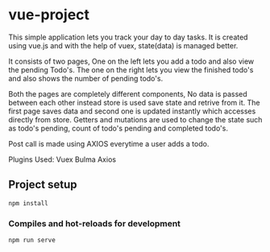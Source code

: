 # vue-project

This simple application lets you track your day to day tasks. It is created using vue.js and with the help of vuex, state(data) is managed better.

It consists of two pages, One on the left lets you add a todo and also view the pending Todo's.
The one on the right lets you view the finished todo's and also shows the number of pending todo's.

Both the pages are completely different components, No data is passed between each other instead store is used save state 
and retrive from it. The first page saves data and second one is updated instantly which accesses directly from store.
Getters and mutations are used to change the state such as todo's pending, count of todo's pending and completed todo's.

Post call is made using AXIOS everytime a user adds a todo.

Plugins Used:
Vuex
Bulma
Axios


## Project setup
```
npm install
```

### Compiles and hot-reloads for development
```
npm run serve
```
